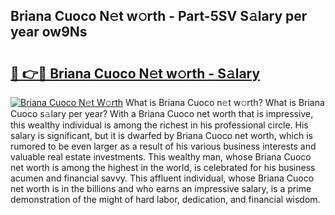 ## Briana Cuoco N𝚎t w𝚘rth - Part-5SV S𝚊lary per year ow9Ns

# <h2><a href="http://gc4phv.nevu.top/?p=Briana+Cuoco">🔗 👉🔴 Briana Cuoco N𝚎t w𝚘rth - S𝚊lary</a></h2>

[![Briana Cuoco N𝚎t W𝚘rth](https://i.imgur.com/Oavwk0R.jpeg)](http://gc4phv.nevu.top/?p=Briana+Cuoco)
What is Briana Cuoco n𝚎t w𝚘rth? What is Briana Cuoco s𝚊lary per year?
With a Briana Cuoco net worth that is impressive, this wealthy individual is among the richest in his professional circle. His salary is significant, but it is dwarfed by Briana Cuoco net worth, which is rumored to be even larger as a result of his various business interests and valuable real estate investments. This wealthy man, whose Briana Cuoco net worth is among the highest in the world, is celebrated for his business acumen and financial savvy. This affluent individual, whose Briana Cuoco net worth is in the billions and who earns an impressive salary, is a prime demonstration of the might of hard labor, dedication, and financial wisdom.
